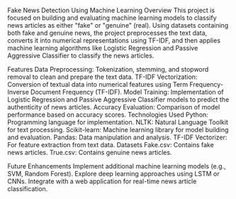 Fake News Detection Using Machine Learning
Overview
This project is focused on building and evaluating machine learning models to classify news articles as either "fake" or "genuine" (real). Using datasets containing both fake and genuine news, the project preprocesses the text data, converts it into numerical representations using TF-IDF, and then applies machine learning algorithms like Logistic Regression and Passive Aggressive Classifier to classify the news articles.

Features
Data Preprocessing: Tokenization, stemming, and stopword removal to clean and prepare the text data.
TF-IDF Vectorization: Conversion of textual data into numerical features using Term Frequency-Inverse Document Frequency (TF-IDF).
Model Training: Implementation of Logistic Regression and Passive Aggressive Classifier models to predict the authenticity of news articles.
Accuracy Evaluation: Comparison of model performance based on accuracy scores.
Technologies Used
Python: Programming language for implementation.
NLTK: Natural Language Toolkit for text processing.
Scikit-learn: Machine learning library for model building and evaluation.
Pandas: Data manipulation and analysis.
TF-IDF Vectorizer: For feature extraction from text data.
Datasets
Fake.csv: Contains fake news articles.
True.csv: Contains genuine news articles.


Future Enhancements
Implement additional machine learning models (e.g., SVM, Random Forest).
Explore deep learning approaches using LSTM or CNNs.
Integrate with a web application for real-time news article classification.
